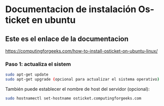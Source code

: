 # Documentacion de instalación Os-ticket en ubuntu 

## Este es el enlace de la documentacion
https://computingforgeeks.com/how-to-install-osticket-on-ubuntu-linux/

### Paso 1: actualiza el sistem

```sh
sudo apt-get update
sudo apt-get upgrade (opcional para actualizar el sistema operativo)
```

También puede establecer el nombre de host del servidor (opcional):

```sh
sudo hostnamectl set-hostname osticket.computingforgeeks.com
```

